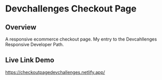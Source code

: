 
# Devchallenges Checkout Page

## Overview

A responsive ecommerce checkout page.
My entry to the Devcahllenges Responsive Developer Path.

## Live Link Demo

https://checkoutpagedevchallenges.netlify.app/